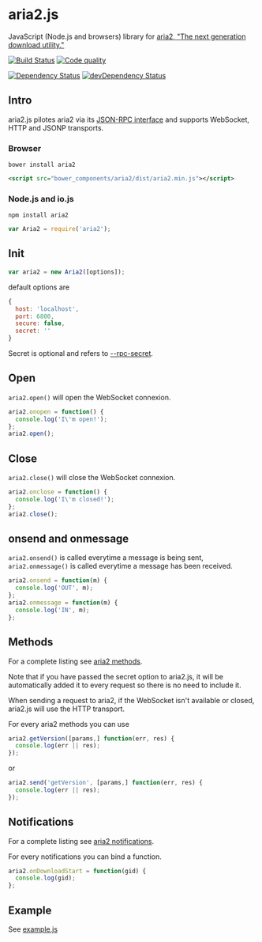 aria2.js
========

JavaScript (Node.js and browsers) library for [aria2, "The next generation download utility."](http://aria2.sourceforge.net/)

[![Build Status](https://img.shields.io/travis/sonnyp/aria2.js/master.svg?style=flat-square)](https://travis-ci.org/sonnyp/aria2.js)
[![Code quality](https://img.shields.io/codeclimate/github/kabisaict/flow.svg?style=flat-square)](https://codeclimate.com/github/sonnyp/aria2.js)

[![Dependency Status](https://img.shields.io/david/sonnyp/aria2.js.svg?style=flat-square)](https://david-dm.org/sonnyp/aria2.js)
[![devDependency Status](https://img.shields.io/david/dev/sonnyp/aria2.js.svg?style=flat-square)](https://david-dm.org/sonnyp/aria2.js#info=devDependencies)

## Intro

aria2.js pilotes aria2 via its [JSON-RPC interface](http://aria2.sourceforge.net/manual/en/html/aria2c.html#rpc-interface) and supports WebSocket, HTTP and JSONP transports.

### Browser
```
bower install aria2
```
```xml
<script src="bower_components/aria2/dist/aria2.min.js"></script>
```

### Node.js and io.js
```
npm install aria2
```
```javascript
var Aria2 = require('aria2');
```

## Init
```javascript
var aria2 = new Aria2([options]);
```
default options are
```javascript
{
  host: 'localhost',
  port: 6800,
  secure: false,
  secret: ''
}
```

Secret is optional and refers to [--rpc-secret](http://aria2.sourceforge.net/manual/en/html/aria2c.html#cmdoption--rpc-secret).

## Open

```aria2.open()``` will open the WebSocket connexion.
```javascript
aria2.onopen = function() {
  console.log('I\'m open!');
};
aria2.open();
```

## Close

```aria2.close()``` will close the WebSocket connexion.
```javascript
aria2.onclose = function() {
  console.log('I\'m closed!');
};
aria2.close();
```

## onsend and onmessage

```aria2.onsend()``` is called everytime a message is being sent, ```aria2.onmessage()``` is called everytime a message has been received.
```javascript
aria2.onsend = function(m) {
  console.log('OUT', m);
};
aria2.onmessage = function(m) {
  console.log('IN', m);
};
```

## Methods
For a complete listing see [aria2 methods](http://aria2.sourceforge.net/manual/en/html/aria2c.html#methods).

Note that if you have passed the secret option to aria2.js, it will be automatically added it to every request so there is no need to include it.

When sending a request to aria2, if the WebSocket isn't available or closed, aria2.js will use the HTTP transport.

For every aria2 methods you can use
```javascript
aria2.getVersion([params,] function(err, res) {
  console.log(err || res);
});
```
or
```javascript
aria2.send('getVersion', [params,] function(err, res) {
  console.log(err || res);
});
```

## Notifications
For a complete listing see [aria2 notifications](http://aria2.sourceforge.net/manual/en/html/aria2c.html#json-rpc-over-websocket).

For every notifications you can bind a function.
```javascript
aria2.onDownloadStart = function(gid) {
  console.log(gid);
};
```

## Example
See [example.js](https://github.com/sonnyp/aria2.js/blob/master/example/example.js)
